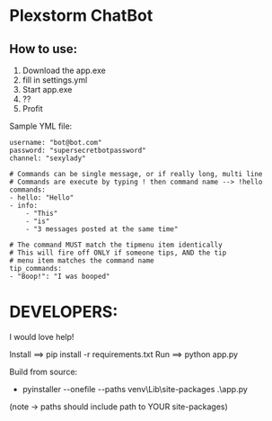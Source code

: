 # Plexstorm ChatBot

## How to use:
1. Download the app.exe
2. fill in settings.yml
3. Start app.exe
4. ??
5. Profit

Sample YML file:

    username: "bot@bot.com"
    password: "supersecretbotpassword"
    channel: "sexylady"

    # Commands can be single message, or if really long, multi line
    # Commands are execute by typing ! then command name --> !hello
    commands:
    - hello: "Hello"
    - info:
        - "This"
        - "is"
        - "3 messages posted at the same time"

    # The command MUST match the tipmenu item identically
    # This will fire off ONLY if someone tips, AND the tip
    # menu item matches the command name
    tip_commands:
    - "Boop!": "I was booped"


# DEVELOPERS:
I would love help!

Install ==> pip install -r requirements.txt
Run ==> python app.py

Build from source:
* pyinstaller --onefile --paths venv\Lib\site-packages .\app.py

(note -> paths should include path to YOUR site-packages)